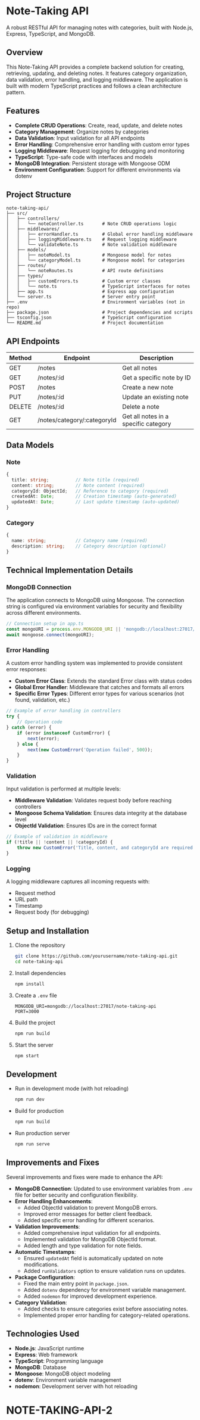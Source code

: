 # Note-Taking API

A robust RESTful API for managing notes with categories, built with Node.js, Express, TypeScript, and MongoDB.

## Overview

This Note-Taking API provides a complete backend solution for creating, retrieving, updating, and deleting notes. It features category organization, data validation, error handling, and logging middleware. The application is built with modern TypeScript practices and follows a clean architecture pattern.

## Features

- **Complete CRUD Operations**: Create, read, update, and delete notes
- **Category Management**: Organize notes by categories
- **Data Validation**: Input validation for all API endpoints
- **Error Handling**: Comprehensive error handling with custom error types
- **Logging Middleware**: Request logging for debugging and monitoring
- **TypeScript**: Type-safe code with interfaces and models
- **MongoDB Integration**: Persistent storage with Mongoose ODM
- **Environment Configuration**: Support for different environments via dotenv

## Project Structure

```
note-taking-api/
├── src/
│   ├── controllers/
│   │   └── noteController.ts       # Note CRUD operations logic
│   ├── middlewares/
│   │   ├── errorHandler.ts         # Global error handling middleware
│   │   ├── loggingMiddleware.ts    # Request logging middleware
│   │   └── validateNote.ts         # Note validation middleware
│   ├── models/
│   │   ├── noteModel.ts            # Mongoose model for notes
│   │   └── categoryModel.ts        # Mongoose model for categories
│   ├── routes/
│   │   └── noteRoutes.ts           # API route definitions
│   ├── types/
│   │   ├── customErrors.ts         # Custom error classes
│   │   └── note.ts                 # TypeScript interfaces for notes
│   ├── app.ts                      # Express app configuration
│   └── server.ts                   # Server entry point
├── .env                            # Environment variables (not in repo)
├── package.json                    # Project dependencies and scripts
├── tsconfig.json                   # TypeScript configuration
└── README.md                       # Project documentation
```

## API Endpoints

| Method | Endpoint                          | Description                          |
|--------|-----------------------------------|--------------------------------------|
| GET    | /notes                            | Get all notes                       |
| GET    | /notes/:id                       | Get a specific note by ID          |
| POST   | /notes                            | Create a new note                  |
| PUT    | /notes/:id                       | Update an existing note            |
| DELETE | /notes/:id                       | Delete a note                      |
| GET    | /notes/category/:categoryId      | Get all notes in a specific category |

## Data Models

### Note

```typescript
{
  title: string;          // Note title (required)
  content: string;        // Note content (required)
  categoryId: ObjectId;   // Reference to category (required)
  createdAt: Date;        // Creation timestamp (auto-generated)
  updatedAt: Date;        // Last update timestamp (auto-updated)
}
```

### Category

```typescript
{
  name: string;           // Category name (required)
  description: string;    // Category description (optional)
}
```

## Technical Implementation Details

### MongoDB Connection

The application connects to MongoDB using Mongoose. The connection string is configured via environment variables for security and flexibility across different environments.

```typescript
// Connection setup in app.ts
const mongoURI = process.env.MONGODB_URI || 'mongodb://localhost:27017/note-taking-api';
await mongoose.connect(mongoURI);
```

### Error Handling

A custom error handling system was implemented to provide consistent error responses:

- **Custom Error Class**: Extends the standard Error class with status codes
- **Global Error Handler**: Middleware that catches and formats all errors
- **Specific Error Types**: Different error types for various scenarios (not found, validation, etc.)

```typescript
// Example of error handling in controllers
try {
    // Operation code
} catch (error) {
    if (error instanceof CustomError) {
        next(error);
    } else {
        next(new CustomError('Operation failed', 500));
    }
}
```

### Validation

Input validation is performed at multiple levels:

- **Middleware Validation**: Validates request body before reaching controllers
- **Mongoose Schema Validation**: Ensures data integrity at the database level
- **ObjectId Validation**: Ensures IDs are in the correct format

```typescript
// Example of validation in middleware
if (!title || !content || !categoryId) {
    throw new CustomError('Title, content, and categoryId are required', 400);
}
```

### Logging

A logging middleware captures all incoming requests with:

- Request method
- URL path
- Timestamp
- Request body (for debugging)

## Setup and Installation

1. Clone the repository

   ```bash
   git clone https://github.com/yourusername/note-taking-api.git
   cd note-taking-api
   ```

2. Install dependencies

   ```bash
   npm install
   ```

3. Create a `.env` file

   ```
   MONGODB_URI=mongodb://localhost:27017/note-taking-api
   PORT=3000
   ```

4. Build the project

   ```bash
   npm run build
   ```

5. Start the server

   ```bash
   npm start
   ```

## Development

- Run in development mode (with hot reloading)

  ```bash
  npm run dev
  ```

- Build for production

  ```bash
  npm run build
  ```

- Run production server

  ```bash
  npm run serve
  ```

## Improvements and Fixes

Several improvements and fixes were made to enhance the API:

- **MongoDB Connection**: Updated to use environment variables from `.env` file for better security and configuration flexibility.
- **Error Handling Enhancements**:
  - Added ObjectId validation to prevent MongoDB errors.
  - Improved error messages for better client feedback.
  - Added specific error handling for different scenarios.
- **Validation Improvements**:
  - Added comprehensive input validation for all endpoints.
  - Implemented validation for MongoDB ObjectId format.
  - Added length and type validation for note fields.
- **Automatic Timestamps**:
  - Ensured `updatedAt` field is automatically updated on note modifications.
  - Added `runValidators` option to ensure validation runs on updates.
- **Package Configuration**:
  - Fixed the main entry point in `package.json`.
  - Added `dotenv` dependency for environment variable management.
  - Added `nodemon` for improved development experience.
- **Category Validation**:
  - Added checks to ensure categories exist before associating notes.
  - Implemented proper error handling for category-related operations.

## Technologies Used

- **Node.js**: JavaScript runtime
- **Express**: Web framework
- **TypeScript**: Programming language
- **MongoDB**: Database
- **Mongoose**: MongoDB object modeling
- **dotenv**: Environment variable management
- **nodemon**: Development server with hot reloading
# NOTE-TAKING-API-2
